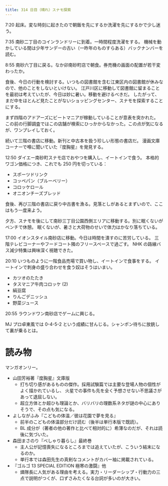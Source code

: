 ```yaml
---
title: 314 日目（晴れ）スナモ探索
---
```


7:20 起床。変な時刻に起きたので朝飯を先にするか洗濯を先にするかで少し迷う。

7:35 南砂二丁目のコインランドリーに到着。一時間程度洗濯をする。
機械を動かしている間は少年サンデーの古い（一昨年のものすらある）バックナンバーを読む。

8:55 南砂六丁目に戻る。なか卯南砂町店で朝食。券売機の画面の配置が若干変わったか。

食後、今日の行動を検討する。いつもの図書館を含む江東区内の図書館が休みなので、他のことをしないといけない。
江戸川区に移動して図書館に留まることを最初は考えていたが、今日は妙に暑い。移動を避けるべきだ。
したがって、まだ中をほとんど見たことがないショッピングセンター、スナモを探索することにする。

まず四階のアドアーズにビートマニアが稼動していることが意表を突かれた。
この前の行脚調査ではこの店舗が検索にひっかからなかった。この点が気になるが、ワンプレイしておく。

続いて三階の書店に移動。新刊と中古本を扱う珍しい形態の書店だ。
漫画文庫コーナーで噂に聞いていた『度胸星』を発見する。

12:50 ダイエー南砂町スナモ店でおやつを購入し、イートインで食う。
本格的ワゴン価格につき、これでも 250 円を切っている：
* スポーツドリンク
* コッペパン（ブルーベリー）
* コロッケロール
* オニオンチーズブレッド

食後、再び三階の書店に戻り中古書を漁る。見落としがあるとまずいので、ここはもう一度来よう。

夕方、スナモを後にして南砂三丁目公園西側エリアに移動する。別に眠くないがベンチで休憩。
眠くないが、暑さと大荷物のせいで体力はかなり落ちている。

17:00 イオンスタイル南砂店に移動。今日は時間を潰すのに苦労している。
三階テレビコーナーやフードコート隣のフリースペースで過ごす。
NHK の路線バス減少特集は興味深く視聴できた。

20:10 いつものように一階食品売場で買い物し、イートインで食事をする。
イートインで刺身の盛り合わせを食う奴はそうはいまい。
* カツオのたたき
* タスマニア牛肉コロッケ (2)
* 絹豆腐
* りんごデニッシュ
* 野菜ジュース

20:55 ラウンドワン南砂店でゲームに興じる。

MJ プロ卓東風では 0-4-5-2 という成績に甘んじる。シャンポン待ちに放銃して裏が乗るとは。

# 読み物

マンガオンリー。

* 山田芳裕著『度胸星』文庫版
  * 打ち切り感があるものの傑作。採用試験篇では主要な登場人物の個性がよく描かれているし、
    火星での事件も先を全く予想させない不思議さがあって退屈しない。
  * 超立方体とか超ひも理論とか、バリバリの理数系ネタが謎の中心にありそうで、その点も気になる。
* よしながふみ『こどもの体温／彼は花園で夢を見る』
  * 前半のこどもの体温部分だけ読む（後半は単行本版で既読）。
  * BL 成分が（著者の他の著作と比べて相対的に）希薄なのだが、それは読後に気づいた。
* 森田まさのり『べしゃり暮らし』最終巻
  * 主人公が記憶喪失になるところまでは追えていたが、こういう結末になるのか。
  * 単行本では森田先生の真剣なコメントがカバー袖に掲載されている。
* 『ゴルゴ 13 SPECIAL EDITION 極寒の激闘』他
  * 燐隊長に人気がある理由を考える。実力・リーダーシップ・行動力の三点で説明がつくが、口ずさみたくなる台詞が多いのが大きい。
